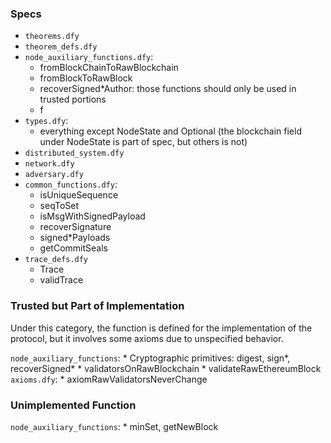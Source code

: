 ### Specs
* `theorems.dfy`
* `theorem_defs.dfy`
* `node_auxiliary_functions.dfy`:     
    * fromBlockChainToRawBlockchain
    * fromBlockToRawBlock
    * recoverSigned*Author: those functions should only be used in trusted portions
    * f
* `types.dfy`: 
    * everything except NodeState and Optional (the blockchain field under NodeState is part of spec, but others is not)
* `distributed_system.dfy`
* `network.dfy`
* `adversary.dfy`
* `common_functions.dfy`:
    * isUniqueSequence
    * seqToSet
    * isMsgWithSignedPayload
    * recoverSignature
    * signed*Payloads
    * getCommitSeals
* `trace_defs.dfy`
    * Trace
    * validTrace

### Trusted but Part of Implementation
Under this category, the function is defined for the implementation of the protocol, but it involves some axioms due to unspecified behavior.

`node_auxiliary_functions`:
    * Cryptographic primitives: digest, sign*, recoverSigned*
    * validatorsOnRawBlockchain
    * validateRawEthereumBlock
`axioms.dfy`:
    * axiomRawValidatorsNeverChange

### Unimplemented Function
`node_auxiliary_functions`:
    * minSet, getNewBlock


